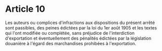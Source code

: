 # Article 10

Les auteurs ou complices d'infractions aux dispositions du présent arrêté sont passibles, des peines édictées par la loi du 1er août 1905 et les textes qui l'ont modifiée ou complétée, sans préjudice de l'interdiction d'exportation et éventuellement des pénalités édictées par la législation douanière à l'égard des marchandises prohibées à l'exportation.
